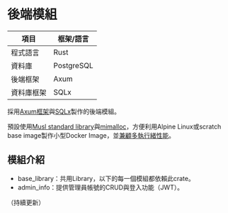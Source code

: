 # 後端模組
| 項目    | 框架/語言      |
|-------|------------|
| 程式語言  | Rust       |
| 資料庫   | PostgreSQL |
| 後端框架  | Axum       |
| 資料庫框架 | SQLx       |

採用[Axum框架](https://github.com/tokio-rs/axum)與[SQLx](https://github.com/launchbadge/sqlx)製作的後端模組。

預設使用[Musl standard library](https://musl.libc.org/)與[mimalloc](https://github.com/microsoft/mimalloc)，方便利用Alpine Linux或scratch base image製作小型Docker Image，並[兼顧多執行緒性能](https://www.linkedin.com/pulse/testing-alternative-c-memory-allocators-pt-2-musl-mystery-gomes)。

## 模組介紹
- base_library：共用Library，以下的每一個模組都依賴此crate。
- admin_info：提供管理員帳號的CRUD與登入功能（JWT）。

（持續更新）
